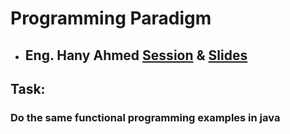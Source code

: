 # Programming Paradigm

- ## Eng. Hany Ahmed [Session](https://drive.google.com/file/d/1rfrqntSugy18tbYXPCIhlEX6RBVBQbFL/view?usp=sharing&t=1) & [Slides](https://drive.google.com/file/d/1x3zDIDZeZiV2BKxkt9jP5rxDya1ao_4Q/view?usp=sharing)
  
## Task:
  ### Do the same functional programming examples in java
